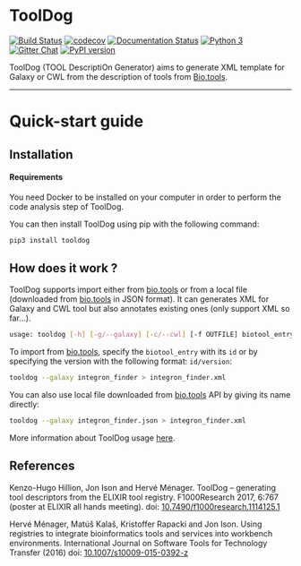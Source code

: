 # ToolDog

[![Build Status](https://travis-ci.org/bio-tools/ToolDog.svg?branch=master)](https://travis-ci.org/bio-tools/ToolDog)
[![codecov](https://codecov.io/gh/bio-tools/ToolDog/branch/master/graph/badge.svg)](https://codecov.io/gh/bio-tools/ToolDog)
[![Documentation Status](https://readthedocs.org/projects/tooldog/badge/?version=latest)](http://tooldog.readthedocs.io/en/latest/?badge=latest)
[![Python 3](https://img.shields.io/badge/python-3.6.0-blue.svg)](https://www.python.org/downloads/release/python-360/)
[![Gitter Chat](http://img.shields.io/badge/chat-online-brightgreen.svg)](https://gitter.im/ToolDog/Lobby)
[![PyPI version](https://badge.fury.io/py/tooldog.svg)](https://badge.fury.io/py/tooldog)

ToolDog (TOOL DescriptiOn Generator) aims to generate XML template for Galaxy or CWL from
the description of tools from [Bio.tools](https://bio.tools).

------------------------

# Quick-start guide

## Installation

#### Requirements

You need Docker to be installed on your computer in order to perform the code analysis step of ToolDog.

You can then install ToolDog using pip with the following command:

```bash
pip3 install tooldog
```

## How does it work ?

ToolDog supports import either from [bio.tools](https://bio.tools) or from a local
file (downloaded from [bio.tools](https://bio.tools) in JSON format). It can generates XML
for Galaxy and CWL tool but also annotates existing ones (only support XML so far...).

```bash
usage: tooldog [-h] [-g/--galaxy] [-c/--cwl] [-f OUTFILE] biotool_entry
```

To import from [bio.tools](https://bio.tools), specify the `biotool_entry` with its `id` or by specifying the version with the following format: `id/version`:

```bash
tooldog --galaxy integron_finder > integron_finder.xml
```

You can also use local file downloaded from [bio.tools](https://bio.tools) API
by giving its name directly:

```bash
tooldog --galaxy integron_finder.json > integron_finder.xml
```

More information about ToolDog usage [here](http://tooldog.readthedocs.io/en/latest/how_to_use.html).

## References

Kenzo-Hugo Hillion, Jon Ison and Hervé Ménager. ToolDog – generating tool descriptors from the ELIXIR tool registry.
F1000Research 2017, 6:767 (poster at ELIXIR all hands meeting).
doi: [10.7490/f1000research.1114125.1](https://f1000research.com/posters/6-767)

Hervé Ménager, Matúš Kalaš, Kristoffer Rapacki and Jon Ison. Using registries to integrate
bioinformatics tools and services into workbench environments. International Journal on
Software Tools for Technology Transfer (2016) doi: [10.1007/s10009-015-0392-z](http://link.springer.com/article/10.1007/s10009-015-0392-z)
